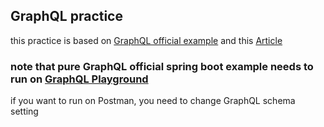 ## GraphQL practice
this practice is based on [GraphQL official example](https://www.graphql-java.com/tutorials/getting-started-with-spring-boot/) and this [Article](https://medium.com/oril/spring-boot-graphql-mongodb-8733002b728a)

### note that pure GraphQL official spring boot example needs to run on [GraphQL Playground](https://github.com/prisma-labs/graphql-playground)
if you want to run on Postman, you need to change GraphQL schema setting
